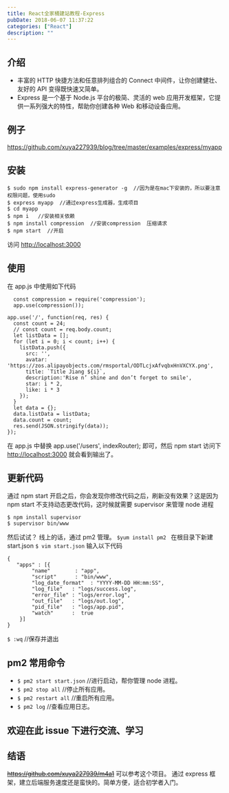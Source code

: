 ```yaml
---
title: React全家桶建站教程-Express
pubDate: 2018-06-07 11:37:22
categories: ["React"]
description: ""
---
```


## 介绍

- 丰富的 HTTP 快捷方法和任意排列组合的 Connect 中间件，让你创建健壮、友好的 API 变得既快速又简单。
- Express 是一个基于 Node.js 平台的极简、灵活的 web 应用开发框架，它提供一系列强大的特性，帮助你创建各种 Web 和移动设备应用。

## 例子

https://github.com/xuya227939/blog/tree/master/examples/express/myapp

## 安装

```
$ sudo npm install express-generator -g  //因为是在mac下安装的，所以要注意权限问题，使用sudo
$ express myapp  //通过express生成器，生成项目
$ cd myapp
$ npm i   //安装相关依赖
$ npm install compression  //安装compression  压缩请求
$ npm start  //开启
```

访问 [http://localhost:3000](http://localhost:3000)

## 使用

在 app.js 中使用如下代码

```
  const compression = require('compression');
  app.use(compression());
```

```
app.use('/', function(req, res) {
  const count = 24;
  // const count = req.body.count;
  let listData = [];
  for (let i = 0; i < count; i++) {
    listData.push({
      src: '',
      avatar: 'https://zos.alipayobjects.com/rmsportal/ODTLcjxAfvqbxHnVXCYX.png',
      title: `Title Jiang ${i}`,
      description:'Rise n’ shine and don’t forget to smile',
      star: i * 2,
      like: i * 3
    });
  }
  let data = {};
  data.listData = listData;
  data.count = count;
  res.send(JSON.stringify(data));
});
```

在 app.js 中替换 app.use('/users', indexRouter); 即可，然后 npm start 访问下[http://localhost:3000](http://localhost:3000) 就会看到输出了。

## 更新代码

通过 npm start 开启之后，你会发现你修改代码之后，刷新没有效果？这是因为 npm start 不支持动态更改代码，这时候就需要 supervisor 来管理 node 进程

```
$ npm install supervisor
$ supervisor bin/www
```

然后试试？
线上的话，通过 pm2 管理。
`$yum install pm2 `
在根目录下新建 start.json `$ vim start.json`
输入以下代码

```
{
   "apps" : [{
        "name"        : "app",
        "script"      : "bin/www",
        "log_date_format"  : "YYYY-MM-DD HH:mm:SS",
        "log_file"   : "logs/success.log",
        "error_file" : "logs/error.log",
        "out_file"   : "logs/out.log",
        "pid_file"   : "logs/app.pid",
        "watch"      :  true
    }]
}
```

`$ :wq` //保存并退出

## pm2 常用命令

- `$ pm2 start start.json` //进行启动，帮你管理 node 进程。
- `$ pm2 stop all` //停止所有应用。
- `$ pm2 restart all` //重启所有应用。
- `$ pm2 log` //查看应用日志。

## 欢迎在此 issue 下进行交流、学习

## 结语

~~https://github.com/xuya227939/m4a1~~ 可以参考这个项目。
通过 express 框架，建立后端服务速度还是蛮快的。简单方便，适合初学者入门。
